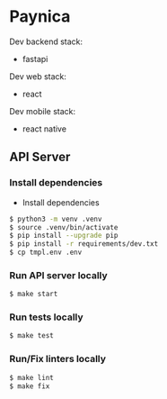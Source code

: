 # Paynica

Dev backend stack:
- fastapi

Dev web stack:
- react

Dev mobile stack:
- react native

## API Server

### Install dependencies

- Install dependencies
```sh
$ python3 -m venv .venv
$ source .venv/bin/activate
$ pip install --upgrade pip
$ pip install -r requirements/dev.txt
$ cp tmpl.env .env
```

### Run API server locally

```sh
$ make start
```

### Run tests locally

```sh
$ make test
```

### Run/Fix linters locally

```sh
$ make lint
$ make fix
```